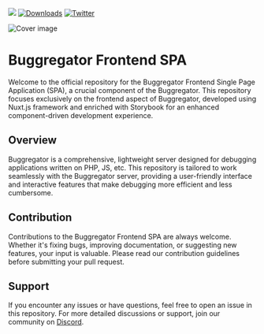 <a href="https://discord.gg/vDsCD3EKUB"><img src="https://img.shields.io/badge/discord-chat-magenta.svg"></a>
[![Downloads](https://img.shields.io/docker/pulls/butschster/buggregator.svg)](https://hub.docker.com/repository/docker/butschster/buggregator)
[![Twitter](https://img.shields.io/badge/twitter-Follow-blue)](https://twitter.com/buggregator)

![Cover image](https://user-images.githubusercontent.com/773481/208718792-eeae35a6-c5a8-4be4-9474-2b96d222e750.png)

# Buggregator Frontend SPA

Welcome to the official repository for the Buggregator Frontend Single Page Application (SPA), a crucial component of the Buggregator. This repository focuses exclusively on the frontend aspect of Buggregator, developed using Nuxt.js framework and enriched with Storybook for an enhanced component-driven development experience.

## Overview

Buggregator is a comprehensive, lightweight server designed for debugging applications written on PHP, JS, etc. This repository is tailored to work seamlessly with the Buggregator server, providing a user-friendly interface and interactive features that make debugging more efficient and less cumbersome.

## Contribution

Contributions to the Buggregator Frontend SPA are always welcome. Whether it's fixing bugs, improving documentation, or suggesting new features, your input is valuable. Please read our contribution guidelines before submitting your pull request.

## Support

If you encounter any issues or have questions, feel free to open an issue in this repository. For more detailed discussions or support, join our community on [Discord](https://discord.gg/FTpBM7xU).
